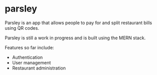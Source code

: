 # parsley
Parsley is an app that allows people to pay for and split restaurant bills using QR codes. 

Parsley is still a work in progress and is built using the MERN stack. 

Features so far include:
- Authentication
- User management
- Restaurant administration
